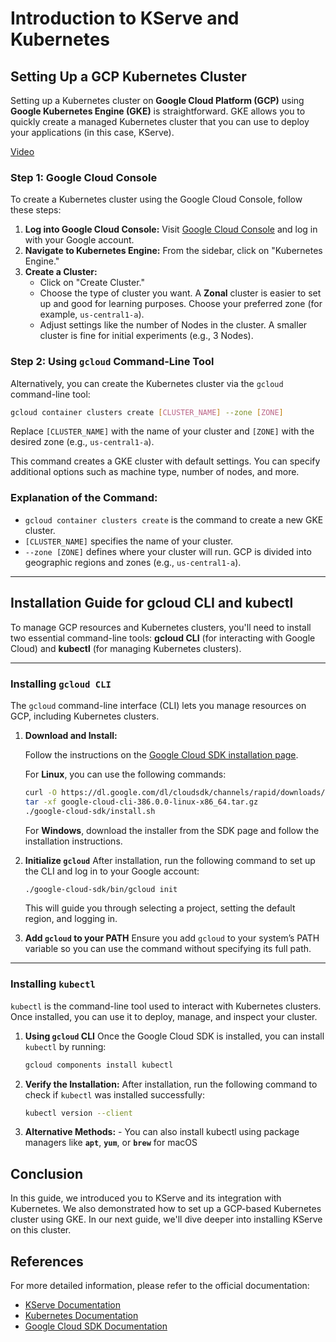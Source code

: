 # **Introduction to KServe and Kubernetes**

## **Setting Up a GCP Kubernetes Cluster**

Setting up a Kubernetes cluster on **Google Cloud Platform (GCP)** using **Google Kubernetes Engine (GKE)** is straightforward. GKE allows you to quickly create a managed Kubernetes cluster that you can use to deploy your applications (in this case, KServe).

[Video](https://youtu.be/PpODtZbq3pc)


### **Step 1: Google Cloud Console**
To create a Kubernetes cluster using the Google Cloud Console, follow these steps:
1. **Log into Google Cloud Console:** Visit [Google Cloud Console](https://console.cloud.google.com/) and log in with your Google account.
2. **Navigate to Kubernetes Engine:** From the sidebar, click on "Kubernetes Engine."
3. **Create a Cluster:**
   - Click on "Create Cluster."
   - Choose the type of cluster you want. A **Zonal** cluster is easier to set up and good for learning purposes. Choose your preferred zone (for example, `us-central1-a`).
   - Adjust settings like the number of Nodes in the cluster. A smaller cluster is fine for initial experiments (e.g., 3 Nodes).

### **Step 2: Using `gcloud` Command-Line Tool**
Alternatively, you can create the Kubernetes cluster via the `gcloud` command-line tool:

```bash
gcloud container clusters create [CLUSTER_NAME] --zone [ZONE]
```
Replace `[CLUSTER_NAME]` with the name of your cluster and `[ZONE]` with the desired zone (e.g., `us-central1-a`).

This command creates a GKE cluster with default settings. You can specify additional options such as machine type, number of nodes, and more.

### Explanation of the Command:

- `gcloud container clusters create` is the command to create a new GKE cluster.
- `[CLUSTER_NAME]` specifies the name of your cluster.
- `--zone [ZONE]` defines where your cluster will run. GCP is divided into geographic regions and zones (e.g., `us-central1-a`).

---

## **Installation Guide for gcloud CLI and kubectl**

To manage GCP resources and Kubernetes clusters, you'll need to install two essential command-line tools: **gcloud CLI** (for interacting with Google Cloud) and **kubectl** (for managing Kubernetes clusters).

---

### **Installing `gcloud CLI`**

The `gcloud` command-line interface (CLI) lets you manage resources on GCP, including Kubernetes clusters.

1. **Download and Install:**

   Follow the instructions on the [Google Cloud SDK installation page](https://cloud.google.com/sdk/docs/install).

   For **Linux**, you can use the following commands:

   ```bash
   curl -O https://dl.google.com/dl/cloudsdk/channels/rapid/downloads/google-cloud-cli-386.0.0-linux-x86_64.tar.gz
   tar -xf google-cloud-cli-386.0.0-linux-x86_64.tar.gz
   ./google-cloud-sdk/install.sh
   ```

    For **Windows**, download the installer from the SDK page and follow the installation instructions.

2. **Initialize `gcloud`**
    After installation, run the following command to set up the CLI and log in to your Google account:

    ```bash
    ./google-cloud-sdk/bin/gcloud init
    ```

    This will guide you through selecting a project, setting the default region, and logging in.

3. **Add `gcloud` to your PATH**
    Ensure you add `gcloud` to your system’s PATH variable so you can use the command without specifying its full path.

---

### **Installing `kubectl`**

`kubectl` is the command-line tool used to interact with Kubernetes clusters. Once installed, you can use it to deploy, manage, and inspect your cluster.

1. **Using `gcloud` CLI**
    Once the Google Cloud SDK is installed, you can install `kubectl` by running:

    ```bash
    gcloud components install kubectl
    ```
2. **Verify the Installation:**
    After installation, run the following command to check if `kubectl` was installed successfully:

    ```bash
    kubectl version --client
    ```
3. **Alternative Methods:**
        - You can also install kubectl using package managers like **`apt`**, **`yum`**, or **`brew`** for macOS

## **Conclusion**

In this guide, we introduced you to KServe and its integration with Kubernetes. We also demonstrated how to set up a GCP-based Kubernetes cluster using GKE. In our next guide, we'll dive deeper into installing KServe on this cluster.

## **References**

For more detailed information, please refer to the official documentation:

- [KServe Documentation](https://kserve.github.io/website/)
- [Kubernetes Documentation](https://kubernetes.io/docs/home/)
- [Google Cloud SDK Documentation](https://cloud.google.com/sdk/docs)



